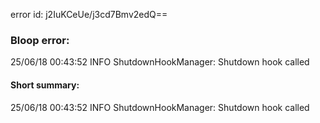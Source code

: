error id: j2IuKCeUe/j3cd7Bmv2edQ==
### Bloop error:

25/06/18 00:43:52 INFO ShutdownHookManager: Shutdown hook called
#### Short summary: 

25/06/18 00:43:52 INFO ShutdownHookManager: Shutdown hook called